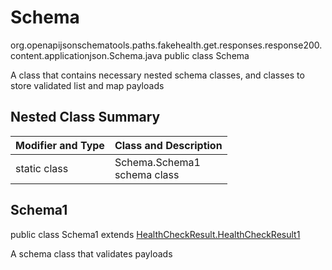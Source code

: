 # Schema
org.openapijsonschematools.paths.fakehealth.get.responses.response200.content.applicationjson.Schema.java
public class Schema

A class that contains necessary nested schema classes, and classes to store validated list and map payloads

## Nested Class Summary
| Modifier and Type | Class and Description |
| ----------------- | ---------------------- |
| static class | Schema.Schema1<br> schema class |

## Schema1
public class Schema1
extends [HealthCheckResult.HealthCheckResult1](../../../../../../../../components/schemas/HealthCheckResult.md#healthcheckresult1)

A schema class that validates payloads
